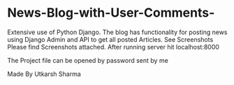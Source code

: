 # News-Blog-with-User-Comments-
Extensive use of Python Django. The blog has functionality for posting news using Django Admin and API to get all posted Articles. See Screenshots
Please find Screenshots attached. After running server hit localhost:8000

The Project file can be opened by password sent by me

Made By Utkarsh Sharma
